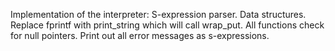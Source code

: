 Implementation of the interpreter:
  S-expression parser.
  Data structures.
  Replace fprintf with print_string which will call wrap_put.
  All functions check for null pointers.
  Print out all error messages as s-expressions.
